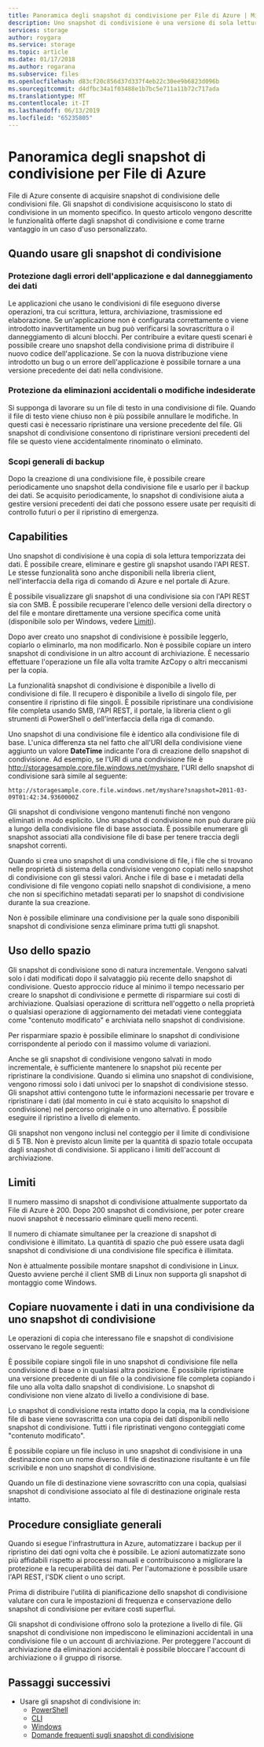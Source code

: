 ```yaml
---
title: Panoramica degli snapshot di condivisione per File di Azure | Microsoft Docs
description: Uno snapshot di condivisione è una versione di sola lettura di una condivisione di File di Azure, acquisita in un determinato momento per eseguire un backup della condivisione stessa.
services: storage
author: roygara
ms.service: storage
ms.topic: article
ms.date: 01/17/2018
ms.author: rogarana
ms.subservice: files
ms.openlocfilehash: d83cf20c856d37d337f4eb22c30ee9b6823d096b
ms.sourcegitcommit: d4dfbc34a1f03488e1b7bc5e711a11b72c717ada
ms.translationtype: MT
ms.contentlocale: it-IT
ms.lasthandoff: 06/13/2019
ms.locfileid: "65235805"
---
```

# <a name="overview-of-share-snapshots-for-azure-files"></a>Panoramica degli snapshot di condivisione per File di Azure 
File di Azure consente di acquisire snapshot di condivisione delle condivisioni file. Gli snapshot di condivisione acquisiscono lo stato di condivisione in un momento specifico. In questo articolo vengono descritte le funzionalità offerte dagli snapshot di condivisione e come trarne vantaggio in un caso d'uso personalizzato.

## <a name="when-to-use-share-snapshots"></a>Quando usare gli snapshot di condivisione

### <a name="protection-against-application-error-and-data-corruption"></a>Protezione dagli errori dell'applicazione e dal danneggiamento dei dati
Le applicazioni che usano le condivisioni di file eseguono diverse operazioni, tra cui scrittura, lettura, archiviazione, trasmissione ed elaborazione. Se un'applicazione non è configurata correttamente o viene introdotto inavvertitamente un bug può verificarsi la sovrascrittura o il danneggiamento di alcuni blocchi. Per contribuire a evitare questi scenari è possibile creare uno snapshot della condivisione prima di distribuire il nuovo codice dell'applicazione. Se con la nuova distribuzione viene introdotto un bug o un errore dell'applicazione è possibile tornare a una versione precedente dei dati nella condivisione. 

### <a name="protection-against-accidental-deletions-or-unintended-changes"></a>Protezione da eliminazioni accidentali o modifiche indesiderate
Si supponga di lavorare su un file di testo in una condivisione di file. Quando il file di testo viene chiuso non è più possibile annullare le modifiche. In questi casi è necessario ripristinare una versione precedente del file. Gli snapshot di condivisione consentono di ripristinare versioni precedenti del file se questo viene accidentalmente rinominato o eliminato.

### <a name="general-backup-purposes"></a>Scopi generali di backup
Dopo la creazione di una condivisione file, è possibile creare periodicamente uno snapshot della condivisione file e usarlo per il backup dei dati. Se acquisito periodicamente, lo snapshot di condivisione aiuta a gestire versioni precedenti dei dati che possono essere usate per requisiti di controllo futuri o per il ripristino di emergenza.

## <a name="capabilities"></a>Capabilities
Uno snapshot di condivisione è una copia di sola lettura temporizzata dei dati. È possibile creare, eliminare e gestire gli snapshot usando l'API REST. Le stesse funzionalità sono anche disponibili nella libreria client, nell'interfaccia della riga di comando di Azure e nel portale di Azure. 

È possibile visualizzare gli snapshot di una condivisione sia con l'API REST sia con SMB. È possibile recuperare l'elenco delle versioni della directory o del file e montare direttamente una versione specifica come unità (disponibile solo per Windows, vedere [Limiti](#limits)). 

Dopo aver creato uno snapshot di condivisione è possibile leggerlo, copiarlo o eliminarlo, ma non modificarlo. Non è possibile copiare un intero snapshot di condivisione in un altro account di archiviazione. È necessario effettuare l'operazione un file alla volta tramite AzCopy o altri meccanismi per la copia.

La funzionalità snapshot di condivisione è disponibile a livello di condivisione di file. Il recupero è disponibile a livello di singolo file, per consentire il ripristino di file singoli. È possibile ripristinare una condivisione file completa usando SMB, l'API REST, il portale, la libreria client o gli strumenti di PowerShell o dell'interfaccia della riga di comando.

Uno snapshot di una condivisione file è identico alla condivisione file di base. L'unica differenza sta nel fatto che all'URI della condivisione viene aggiunto un valore **DateTime** indicante l'ora di creazione dello snapshot di condivisione. Ad esempio, se l'URI di una condivisione file è http://storagesample.core.file.windows.net/myshare, l'URI dello snapshot di condivisione sarà simile al seguente:
```
http://storagesample.core.file.windows.net/myshare?snapshot=2011-03-09T01:42:34.9360000Z
```

Gli snapshot di condivisione vengono mantenuti finché non vengono eliminati in modo esplicito. Uno snapshot di condivisione non può durare più a lungo della condivisione file di base associata. È possibile enumerare gli snapshot associati alla condivisione file di base per tenere traccia degli snapshot correnti. 

Quando si crea uno snapshot di una condivisione di file, i file che si trovano nelle proprietà di sistema della condivisione vengono copiati nello snapshot di condivisione con gli stessi valori. Anche i file di base e i metadati della condivisione di file vengono copiati nello snapshot di condivisione, a meno che non si specifichino metadati separati per lo snapshot di condivisione durante la sua creazione.

Non è possibile eliminare una condivisione per la quale sono disponibili snapshot di condivisione senza eliminare prima tutti gli snapshot.

## <a name="space-usage"></a>Uso dello spazio 
Gli snapshot di condivisione sono di natura incrementale. Vengono salvati solo i dati modificati dopo il salvataggio più recente dello snapshot di condivisione. Questo approccio riduce al minimo il tempo necessario per creare lo snapshot di condivisione e permette di risparmiare sui costi di archiviazione. Qualsiasi operazione di scrittura nell'oggetto o nella proprietà o qualsiasi operazione di aggiornamento dei metadati viene conteggiata come "contenuto modificato" e archiviata nello snapshot di condivisione. 

Per risparmiare spazio è possibile eliminare lo snapshot di condivisione corrispondente al periodo con il massimo volume di variazioni.

Anche se gli snapshot di condivisione vengono salvati in modo incrementale, è sufficiente mantenere lo snapshot più recente per ripristinare la condivisione. Quando si elimina uno snapshot di condivisione, vengono rimossi solo i dati univoci per lo snapshot di condivisione stesso. Gli snapshot attivi contengono tutte le informazioni necessarie per trovare e ripristinare i dati (dal momento in cui è stato acquisito lo snapshot di condivisione) nel percorso originale o in uno alternativo. È possibile eseguire il ripristino a livello di elemento.

Gli snapshot non vengono inclusi nel conteggio per il limite di condivisione di 5 TB. Non è previsto alcun limite per la quantità di spazio totale occupata dagli snapshot di condivisione. Si applicano i limiti dell'account di archiviazione.

## <a name="limits"></a>Limiti
Il numero massimo di snapshot di condivisione attualmente supportato da File di Azure è 200. Dopo 200 snapshot di condivisione, per poter creare nuovi snapshot è necessario eliminare quelli meno recenti. 

Il numero di chiamate simultanee per la creazione di snapshot di condivisione è illimitato. La quantità di spazio che può essere usata dagli snapshot di condivisione di una condivisione file specifica è illimitata. 

Non è attualmente possibile montare snapshot di condivisione in Linux. Questo avviene perché il client SMB di Linux non supporta gli snapshot di montaggio come Windows.

## <a name="copying-data-back-to-a-share-from-share-snapshot"></a>Copiare nuovamente i dati in una condivisione da uno snapshot di condivisione
Le operazioni di copia che interessano file e snapshot di condivisione osservano le regole seguenti:

È possibile copiare singoli file in uno snapshot di condivisione file nella condivisione di base o in qualsiasi altra posizione. È possibile ripristinare una versione precedente di un file o la condivisione file completa copiando i file uno alla volta dallo snapshot di condivisione. Lo snapshot di condivisione non viene alzato di livello a condivisione di base. 

Lo snapshot di condivisione resta intatto dopo la copia, ma la condivisione file di base viene sovrascritta con una copia dei dati disponibili nello snapshot di condivisione. Tutti i file ripristinati vengono conteggiati come "contenuto modificato".

È possibile copiare un file incluso in uno snapshot di condivisione in una destinazione con un nome diverso. Il file di destinazione risultante è un file scrivibile e non uno snapshot di condivisione.

Quando un file di destinazione viene sovrascritto con una copia, qualsiasi snapshot di condivisione associato al file di destinazione originale resta intatto.

## <a name="general-best-practices"></a>Procedure consigliate generali 
Quando si esegue l'infrastruttura in Azure, automatizzare i backup per il ripristino dei dati ogni volta che è possibile. Le azioni automatizzate sono più affidabili rispetto ai processi manuali e contribuiscono a migliorare la protezione e la recuperabilità dei dati. Per l'automazione è possibile usare l'API REST, l'SDK client o uno script.

Prima di distribuire l'utilità di pianificazione dello snapshot di condivisione valutare con cura le impostazioni di frequenza e conservazione dello snapshot di condivisione per evitare costi superflui.

Gli snapshot di condivisione offrono solo la protezione a livello di file. Gli snapshot di condivisione non impediscono le eliminazioni accidentali in una condivisione file o un account di archiviazione. Per proteggere l'account di archiviazione da eliminazioni accidentali è possibile bloccare l'account di archiviazione o il gruppo di risorse.

## <a name="next-steps"></a>Passaggi successivi
- Usare gli snapshot di condivisione in:
    - [PowerShell](storage-how-to-use-files-powershell.md)
    - [CLI](storage-how-to-use-files-cli.md)
    - [Windows](storage-how-to-use-files-windows.md#accessing-share-snapshots-from-windows)
    - [Domande frequenti sugli snapshot di condivisione](storage-files-faq.md#share-snapshots)
